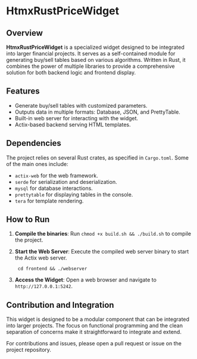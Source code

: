 # HtmxRustPriceWidget

## Overview

**HtmxRustPriceWidget** is a specialized widget designed to be integrated into larger financial projects. It serves as a self-contained module for generating buy/sell tables based on various algorithms. Written in Rust, it combines the power of multiple libraries to provide a comprehensive solution for both backend logic and frontend display.

## Features

- Generate buy/sell tables with customized parameters.
- Outputs data in multiple formats: Database, JSON, and PrettyTable.
- Built-in web server for interacting with the widget.
- Actix-based backend serving HTML templates.
  
## Dependencies

The project relies on several Rust crates, as specified in `Cargo.toml`. Some of the main ones include:

- `actix-web` for the web framework.
- `serde` for serialization and deserialization.
- `mysql` for database interactions.
- `prettytable` for displaying tables in the console.
- `tera` for template rendering.

## How to Run

1. **Compile the binaries**: Run `chmod +x build.sh && ./build.sh` to compile the project.
2. **Start the Web Server**: Execute the compiled web server binary to start the Actix web server.  

        cd frontend && ./webserver

3. **Access the Widget**: Open a web browser and navigate to `http://127.0.0.1:5242`.

## Contribution and Integration

This widget is designed to be a modular component that can be integrated into larger projects. The focus on functional programming and the clean separation of concerns make it straightforward to integrate and extend.

For contributions and issues, please open a pull request or issue on the project repository.


